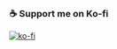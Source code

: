 ### ☕ Support me on Ko-fi

[![ko-fi](https://ko-fi.com/img/githubbutton_sm.svg)](https://ko-fi.com/queukat)
